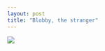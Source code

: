 ```yaml
---
layout: post
title: "Blobby, the stranger"
---
```


<img id="img" src="https://i.redd.it/nq61l9wotnh51.png"/>

